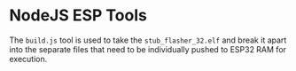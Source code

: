 # NodeJS ESP Tools

The `build.js` tool is used to take the `stub_flasher_32.elf` and break it apart into the separate files that need to be individually pushed to ESP32 RAM for execution.